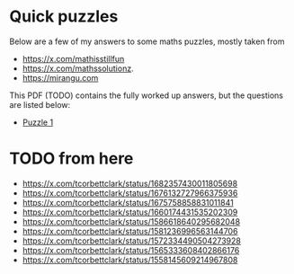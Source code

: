 # Quick puzzles

Below are a few of my answers to some maths puzzles, mostly taken from
* https://x.com/mathisstillfun
* https://x.com/mathssolutionz.
* https://mirangu.com

This PDF (TODO) contains the fully worked up answers, but the questions are listed below:

* [Puzzle 1](puzzle-1/index.html)

# TODO from here

* https://x.com/tcorbettclark/status/1682357430011805698
* https://x.com/tcorbettclark/status/1676132727966375936
* https://x.com/tcorbettclark/status/1675758858831011841
* https://x.com/tcorbettclark/status/1660174431535202309
* https://x.com/tcorbettclark/status/1586618640295682048
* https://x.com/tcorbettclark/status/1581236996563144706
* https://x.com/tcorbettclark/status/1572334490504273928
* https://x.com/tcorbettclark/status/1565333608402866176
* https://x.com/tcorbettclark/status/1558145609214967808
